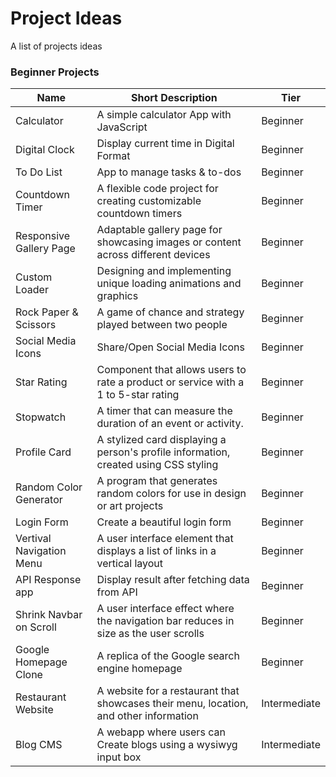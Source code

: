 # Project Ideas

A list of projects ideas

### Beginner Projects

| Name | Short Description | Tier |
|------|-------------------|------|
| Calculator | A simple calculator App with JavaScript | Beginner |
| Digital Clock | Display current time in Digital Format | Beginner |
| To Do List | App to manage tasks & to-dos | Beginner |
| Countdown Timer | A flexible code project for creating customizable countdown timers | Beginner |
| Responsive Gallery Page | Adaptable gallery page for showcasing images or content across different devices | Beginner |
| Custom Loader | Designing and implementing unique loading animations and graphics | Beginner |
| Rock Paper & Scissors | A game of chance and strategy played between two people | Beginner |
| Social Media Icons | Share/Open Social Media Icons | Beginner |
| Star Rating | Component that allows users to rate a product or service with a 1 to 5-star rating | Beginner |
| Stopwatch | A timer that can measure the duration of an event or activity. | Beginner |
| Profile Card | A stylized card displaying a person's profile information, created using CSS styling | Beginner |
| Random Color Generator | A program that generates random colors for use in design or art projects | Beginner |
| Login Form | Create a beautiful login form | Beginner |
| Vertival Navigation Menu | A user interface element that displays a list of links in a vertical layout | Beginner |
| API Response app | Display result after fetching data from API | Beginner |
| Shrink Navbar on Scroll | A user interface effect where the navigation bar reduces in size as the user scrolls | Beginner |
| Google Homepage Clone | A replica of the Google search engine homepage | Beginner |
| Restaurant Website | A website for a restaurant that showcases their menu, location, and other information | Intermediate |
| Blog CMS | A webapp where users can Create blogs using a wysiwyg input box| Intermediate |
